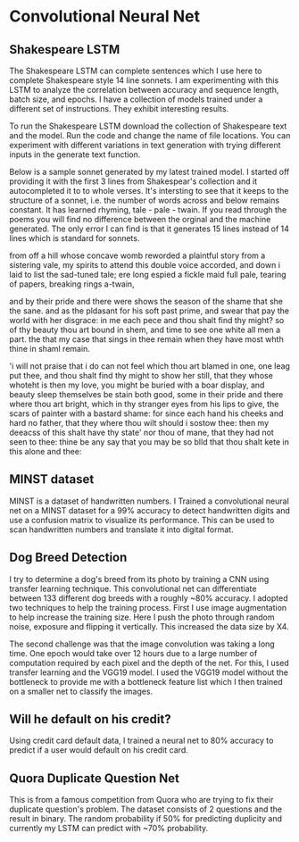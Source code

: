 # Convolutional Neural Net

## Shakespeare LSTM

The Shakespeare LSTM can complete sentences which I use here to complete Shakespeare style 14 line sonnets. I am experimenting with this LSTM to analyze the correlation between accuracy and sequence length, batch size, and epochs. I have a collection of models trained under a different set of instructions. They exhibit interesting results.

To run the Shakespeare LSTM download the collection of Shakespeare text and the model. Run the code and change the name of file locations. 
You can experiment with different variations in text generation with trying different inputs in the generate text function. 

Below is a sample sonnet generated by my latest trained model. I started off providing it with the first 3 lines from Shakespear's collection and it autocompleted it to to whole verses. It's intersting to see that it keeps to the structure of a sonnet, i.e. the number of words across and below remains constant. It has learned rhyming, tale - pale - twain. If you read through the poems you will find no difference between the orginal and the machine generated. The only error I can find is that it generates 15 lines instead of 14 lines which is standard for sonnets. 

from off a hill whose concave womb reworded
a plaintful story from a sistering vale,
my spirits to attend this double voice accorded,
and down i laid to list the sad-tuned tale;
ere long espied a fickle maid full pale,
tearing of papers, breaking rings a-twain,

and by their pride and there were shows
the season of the shame that she the sane.
and as the pldasant for his soft past prime,
and swear that pay the world with her disgrace:
in me each pece and thou shalt find thy might?
so of thy beauty thou art bound in shem,
and time to see one white all men a part.
the that my case that sings in thee remain
when they have most whth thine in shaml remain.

'i will not praise that i do can not feel
which thou art blamed in one, one leag put thee,
  and thou shalt find thy might to show her still,
that they whose whoteht is then my love,
you might be buried with a boar display,
and beauty sleep themselves be stain both good,
some in their pride and there where thou art bright,
which in thy stranger eyes from his lips to give,
the scars of painter with a bastard shame:
for since each hand his cheeks and hard no father,
that they where thou wilt should i sostow thee:
then my deeacss of this shalt have thy state'
nor thou of mane, that they had not seen to thee:
  thine be any say that you may be so blld
that thou shalt kete in this alone and thee:

## MINST dataset

MINST is a dataset of handwritten numbers. I Trained a convolutional neural net on a MINST dataset for a 99% accuracy to detect handwritten digits and use a confusion matrix to visualize its performance. This can be used to scan handwritten numbers and translate it into digital format. 

## Dog Breed Detection

I try to determine a dog's breed from its photo by training a CNN using transfer learning technique. This convolutional net can differentiate between 133 different dog breeds with a roughly ~80% accuracy. I adopted two techniques to help the training process. First I use image augmentation to help increase the training size. Here I push the photo through random noise, exposure and flipping it vertically. This increased the data size by X4. 

The second challenge was that the image convolution was taking a long time. One epoch would take over 12 hours due to a large number of computation required by each pixel and the depth of the net. For this, I used transfer learning and the VGG19 model. I used the VGG19 model without the bottleneck to provide me with a bottleneck feature list which I then trained on a smaller net to classify the images.

## Will he default on his credit?

Using credit card default data, I trained a neural net to 80% accuracy to predict if a user would default on his credit card. 

## Quora Duplicate Question Net

This is from a famous competition from Quora who are trying to fix their duplicate question's problem. The dataset consists of 2 questions and the result in binary. The random probability if 50% for predicting duplicity and currently my LSTM can predict with ~70% probability.
